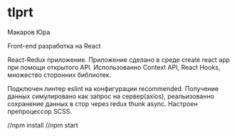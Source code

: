 # tlprt

Макаров Юра

Front-end разработка на React

React-Redux приложение. Приложение сделано в среде create react app при помощи открытого API. Использованно Context API, React Hooks, множество сторонних библиотек.

Подключен линтер eslint на конфигурации recommended. Получение данных симулировано как запрос на сервер(axios), реальизованно сохранение данных в стор через redux thunk async. Настроен препроцессор SCSS.

//npm install //npm start
